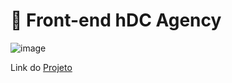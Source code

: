 # 🚀 Front-end hDC Agency

![image](/img/projeto.gif)

Link do [Projeto ](https://juliopaschoal.github.io/Agency-Bootstrap/)

 